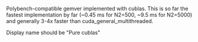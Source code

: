 Polybench-compatible gemver implemented with cublas.  This is so far the fastest implementation by far (~0.45 ms for N2=500, ~9.5 ms for N2=5000) and generally 3-4x faster than cuda_general_multithreaded.

Display name should be "Pure cublas"